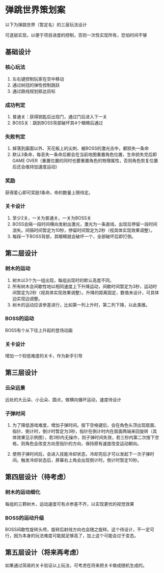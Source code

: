 # 弹跳世界策划案

以下为弹跳世界（暂定名）的三层玩法设计

可逐层实现，以便于项目进度的控制，否则一次性实现所有，恐怕时间不够

## 基础设计

### 核心玩法

1. 左右键控制玩家在空中移动
2. 通过树冠的弹性控制跳跃
3. 通过路线规划抵达目标

### 成功判定

1. 普通关：获得钥匙后出现门，通过门后进入下一关
2. BOSS关：跳到BOSS背部破坏其4个眼睛后通过

### 失败判定

1. 掉落到画面以外、天花板上的尖刺、被BOSS的激光击中，都损失一条命
2. 默认3条命，每丢失一条命后都会在当前地图重置角色位置，生命损失完后即GAME OVER（重置位置的同时也要重置角色的物理属性，否则角色恢复位置后还会维持加速度运动）

### 奖励

获得爱心即可奖励1条命，命的数量上限待定。

### 关卡设计

1. 至少2关，一关为普通关，一关为BOSS关
2. BOSS会隔一段时间横向发射出激光，激光为一条直线，出现后停留一段时间消失。间隔时间暂定为10秒，停留时间暂定为2秒（视具体实现效果调整）。
3. 每踩一下BOSS背部，其眼睛就会破坏一个，全部破坏后即打倒。

## 第二层设计

### 树木的运动

1. 树木以3个为一组出现，每组出现时的默认高度不同。
2. 所有树木会间歇性地以相同速度上下升降运动，间歇时间暂定为3秒，运动时间暂定为2秒（视具体实现效果调整）。升降的距离固定，数值未设计，可具体边实现边调整。
3. 树木的运动应该参差进行，比如第一列上升时，第二列下降，以此类推。

### BOSS的运动

BOSS有个从下往上升起的登场动画

### 关卡设计

增加一个较低难度的关卡，作为新手引导

## 第三层设计

### 云朵远景

远处的大云朵、小云朵、圆点，做横向循环运动，速度待设计


### 子弹时间

1. 为了降低游戏难度，增加子弹时间。按下空格键后，会在角色头顶出现扇面、指针、倒计时，倒计时暂定为3秒，指针在倒计时内在扇面两端来回旋转（具体效果见示例图），若3秒内无操作，则子弹时间失效，若三秒内第二次按下空格，则角色会改变方向至指针的方向，保持原有速度改变运动朝向。

2. 使用子弹时间后，会进入技能冷却状态，冷却完后才可以发起下一次子弹时间。触发冷却状态后，屏幕右上角会出现倒计时。倒计时暂定10秒。

## 第四层设计（待考虑）

### 树木的运动细化

每组的三颗树木，运动速度可有点参差不齐，以实现更优的视觉效果

### BOSS的运动升级

BOSS间歇性旋转头颅，旋转后射线方向也会随之旋转。这个待设计，不一定可行，因为本身的玩法难度可能就足够高了，加上这个可能会过于变态。

## 第五层设计（将来再考虑）

如果通过简易的关卡验证以上玩法，可考虑在将来把关卡做成随机生成的。
